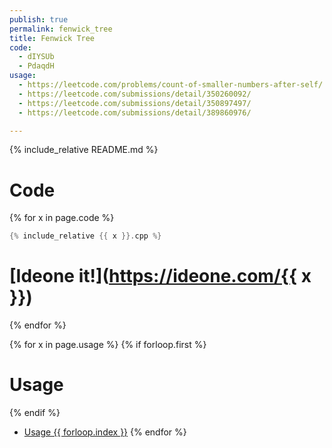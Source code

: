 ```yaml
---
publish: true
permalink: fenwick_tree
title: Fenwick Tree
code:
  - dIYSUb
  - PdaqdH
usage:
  - https://leetcode.com/problems/count-of-smaller-numbers-after-self/
  - https://leetcode.com/submissions/detail/350260092/
  - https://leetcode.com/submissions/detail/350897497/
  - https://leetcode.com/submissions/detail/389860976/

---
```

{% include_relative README.md %}
# Code

{% for x in page.code %}
```cpp
{% include_relative {{ x }}.cpp %}
```
# [Ideone it!](https://ideone.com/{{ x }})
{% endfor %}

{% for x in page.usage %}
{% if forloop.first %}
# Usage
{% endif %}
 - [Usage {{ forloop.index }}]({{x}})
{% endfor %}
